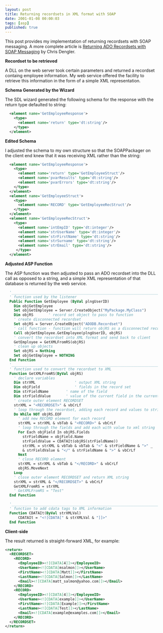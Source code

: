 ```yaml
---
layout: post
title: Returning recordsets in XML format with SOAP
date: 2001-01-08 00:00:03
tags: [asp]
published: true
---
```


This post provides my implementation of returning recordsets with SOAP messaging. A more complete article is [Returning ADO Recordsets with SOAP Messaging](http://msdn.microsoft.com/workshop/xml/articles/soapguide_ado.asp) by Chris Dengler.

**Recordset to be retrieved**

A DLL on the web server took certain parameters and returned a recordset containg employee information. My web service offered the facility to retrieve this information in the form of a simple XML representation.

**Schema Generated by the Wizard**

The SDL wizard generated the following schema for the response with the return type defaulted to string:

```xml
  <element name='GetEmployeeResponse'>
    <type>
      <element name='return' type='dt:string'/>
    </type>
  </element>
```

**Edited Schema**

I adjusted the schema to my own structure so that the SOAPPackager on the client end knew that it was receiving XML rather than the string:

```xml
  <element name='GetEmployeeResponse'>
    <type>
      <element name='return' type='GetEmployeeStruct'/>
      <element name='pvarResults' type='dt:string'/>
      <element name='pvarErrors' type='dt:string'/>
    </type>
  </element>
  <element name='GetEmployeeStruct'>
    <type>
      <element name='RECORD' type='GetEmployeeRecStruct'/>
    </type>
  </element>
  <element name='GetEmployeeRecStruct'>
    <type>
      <element name='intEmpID' type='dt:integer'/>
      <element name='strUserName' type='dt:integer'/>
      <element name='strFirstName' type='dt:string'/>
      <element name='strSurname' type='dt:string'/>
      <element name='strEmail' type='dt:string'/>
     </type>
  </element>
```

**Adjusted ASP Function**

The ASP function was then adjusted to pass an ADO recordset into the DLL call as opposed to a string, and a simple XML representation of that database is returned by the web service.

```vb
  '____________________________________________________________________
  ' function used by the listener
  Public Function GetEmployee (ByVal plngUserID)
    Dim objGetEmployee
    Set objGetEmployee = Server.CreateObject("MyPackage.MyClass")
    Dim objRS		' record set object to pass to function
    ' create disconnected recordset
    Set objRS = Server.CreateObject("ADODB.Recordset")
    ' call function - function will return objRS as a disconnected recordset
    Call objGetEmployee.GetEmployee(plngUserID, objRS)
    ' convert the recordset into XML format and send back to client
    GetEmployee = GetXMLFromRS(objRS)
    ' clean up objects
    Set objRS = Nothing
    Set objGetEmployee = NOTHING
  End Function
  '____________________________________________________________________
  ' function used to convert the recordset to XML
  Function GetXMLFromRS(ByVal objRS)
    ' declare variables
    Dim strXML					' output XML string
    Dim objField				' fields in the record set
    Dim strFieldName		' name of the field
    Dim strFieldValue		' value of the current field in the current record
    ' create outer element RECORDSET
    strXML = "<RECORDSET>" & vbCrLf
    ' loop through the recordset, adding each record and values to string
    Do While NOT objRS.EOF
      ' add new RECORD element for each record
      strXML = strXML & vbTab & "<RECORD>" & vbCrLf
      ' loop through the fields and add each with value to xml string
      For Each objField In objRS.Fields
        strFieldName = objField.Name
        strFieldValue = CDATAIt(objRS(strFieldName))
        strXML = strXML & vbTab & vbTab & "<" & strFieldName & ">" _
        & strFieldValue & "</" & strFieldName & ">" & vbCrLf
      Next
      ' close RECORD element
      strXML = strXML & vbTab & "</RECORD>" & vbCrLf
      objRS.MoveNext
    Loop
    ' close outer element RECORDSET and return XML string
    strXML = strXML & "</RECORDSET>" & vbCrLf
    GetXMLFromRS = strXML
    ' GetXMLFromRS = "Test"
  End Function

  '____________________________________________________________________
  ' function to add cdata tags to XML information
  Function CDATAIt(ByVal strXMLVal)
	  CDATAIt = "<![CDATA[" & strXMLVal & "]]>"
  End Function
```

**Client-side**

The result returned is straight-forward XML, for example:

```xml
<return>
  <RECORDSET>
    <RECORD>
      <EmployeeID><![CDATA[4]]></EmployeeID>
      <UserName><![CDATA[msalmon]]></UserName>
      <FirstName><![CDATA[Matt]]></FirstName>
      <LastName><![CDATA[Salmon]]></LastName>
      <Email><![CDATA[matt_salmon@yahoo.com]]></Email>
    </RECORD>
    <RECORD>
      <EmployeeID><![CDATA[4]]></EmployeeID>
      <UserName><![CDATA[example]]></UserName>
      <FirstName><![CDATA[Example]]></FirstName>
      <LastName><![CDATA[Test]]></LastName>
      <Email><![CDATA[example@examples.com]]></Email>
    </RECORD>
  </RECORDSET>
</return>
```
